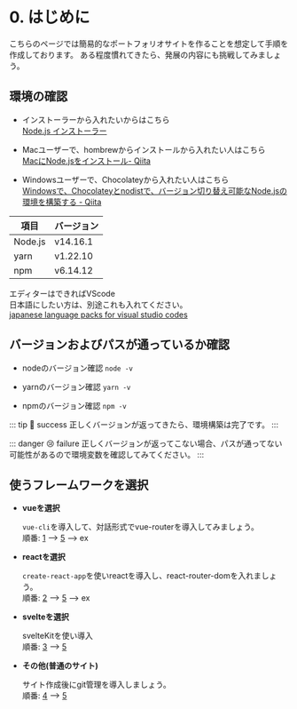 # 0. はじめに

こちらのページでは簡易的なポートフォリオサイトを作ることを想定して手順を作成しております。
ある程度慣れてきたら、発展の内容にも挑戦してみましょう。

## 環境の確認
- インストーラーから入れたいからはこちら<br>
  [Node.js インストーラー](https://nodejs.org/ja/)

- Macユーザーで、hombrewからインストールから入れたい人はこちら<br>
  [ MacにNode.jsをインストール- Qiita](https://qiita.com/kyosuke5_20/items/c5f68fc9d89b84c0df09)

- Windowsユーザーで、Chocolateyから入れたい人はこちら<br>
  [Windowsで、Chocolateyとnodistで、バージョン切り替え可能なNode.jsの環境を構築する - Qiita](https://qiita.com/masatomix/items/bcb0e7c64013e61af4d4)

| 項目    | バージョン |
| ------- | ---------- |
| Node.js | v14.16.1   |
| yarn    | v1.22.10   |
| npm     | v6.14.12   |


エディターはできればVScode<br>
日本語にしたい方は、別途これも入れてください。<br>
[japanese language packs for visual studio codes](https://marketplace.visualstudio.com/items?itemName=MS-CEINTL.vscode-language-pack-ja)

## バージョンおよびパスが通っているか確認
- nodeのバージョン確認
 `node -v`

- yarnのバージョン確認
 `yarn -v`

- npmのバージョン確認
  `npm -v`


::: tip 🎉 success
 正しくバージョンが返ってきたら、環境構築は完了です。
:::

::: danger 😢 failure
 正しくバージョンが返ってこない場合、パスが通ってない可能性があるので環境変数を確認してみてください。
:::


## 使うフレームワークを選択
- **vueを選択**
  
  `vue-cli`を導入して、対話形式でvue-routerを導入してみましょう。<br>
  順番: [1](../1_vue/) --> [5](../5_githubpages/) --> ex



- **reactを選択** 
  
   `create-react-app`を使いreactを導入し、react-router-domを入れましょう。<br>
   順番: [2](../2_react/) --> [5](../5_githubpages/) --> ex


- **svelteを選択**
  
  svelteKitを使い導入<br>
  順番: [3](../3_svelte/) --> [5](../5_githubpages/)


- **その他(普通のサイト)**
  
  サイト作成後にgit管理を導入しましょう。<br>
  順番: [4](../4_other/) --> [5](../5_githubpages/)
